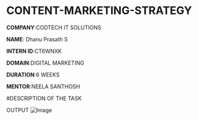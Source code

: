 # CONTENT-MARKETING-STRATEGY

**COMPANY**:CODTECH IT SOLUTIONS

**NAME**: Dhanu Prasath S

**INTERN ID**:CT6WNXK

**DOMAIN**:DIGITAL MARKETING

**DURATION**:6 WEEKS

**MENTOR**:NEELA SANTHOSH

#DESCRIPTION OF THE TASK

OUTPUT
![Image](https://github.com/user-attachments/assets/1039a91b-3e05-47f3-af24-1b71b5d72807)

